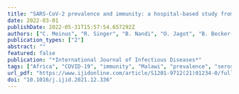```yaml
---
title: "SARS-CoV-2 prevalence and immunity: a hospital-based study from Malawi"
date: 2022-03-01
publishDate: 2022-05-31T15:57:54.657292Z
authors: ["C. Meinus", "R. Singer", "B. Nandi", "O. Jagot", "B. Becker-Ziaja", "B. Karo", "B. Mvula", "A. Jansen", "J. Baumann", "A. Schultz"]
publication_types: ["2"]
abstract: ""
featured: false
publication: "*International Journal of Infectious Diseases*"
tags: ["Africa", "COVID-19", "immunity", "Malawi", "prevalence", "serosurvey"]
url_pdf: "https://www.ijidonline.com/article/S1201-9712(21)01234-0/fulltext"
doi: "10.1016/j.ijid.2021.12.336"
---
```


